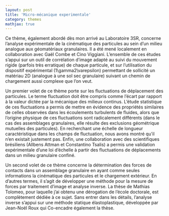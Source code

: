 ```yaml
---
layout: post
title: 'Micro-mécanique experimentale'
category: themes
mathjax: true
---
```



Ce thème, également abordé dès mon arrivé au Laboratoire 3SR, concerne l’analyse expérimentale de la cinématique des particules au sein d’un milieu analogue aux géomatériaux granulaires. Il a été mené localement en collaboration avec Gaël Combe et Cino Viggiani. L’ensemble de ces études s’appui sur un outil de corrélation d’image adapté au suivi du mouvement rigide (parfois très erratique) de chaque particule, et sur l’utilisation du dispositif expérimental \(1\gamma2\varepsilon\) permettant de sollicité un matériau 2D (analogue à une sol sec granulaire) suivant un chemin de chargement aussi complexe que l’on veut.

Un premier volet de ce thème porte sur les fluctuations de déplacement des particules. Le terme fluctuation doit être compris comme l’écart par rapport à la valeur dictée par la mécanique des milieux continus. L’étude statistique de ces fluctuations a permis de mettre en évidence des propriétés similaires de celles observées dans les écoulements turbulents de fluides, alors que l’origine physique de ces fluctuations sont radicalement différents (dans le cas des assemblages granulaires, elle résulte des exclusions géométrique mutuelles des particules).  En recherchant une échelle de longueur caractéristique dans les champs de fluctuation, nous avons montré qu’il n’en existait justement pas. Enfin, une collaboration avec des scientifiques brésiliens (Allbens Attman et Constantino Tsalis) a permis une validation expérimentale d’une loi d’échelle à partir des fluctuations de déplacements dans un milieu granulaire confiné.

Un second volet de ce thème concerne la détermination des forces de contacts dans un assemblage granulaire en ayant comme seules informations la cinématique des particules et le chargement extérieur.  En d’autres termes, il s’agit de développer une méthode pour la mesure de forces par traitement d’image et analyse inverse. La thèse de Mathias Tolomeo, pour laquelle j’ai obtenu une dérogation de l’école doctorale, est complètement dédiée à ce sujet. Sans entrer dans les détails, l’analyse inverse s’appui sur une méthode statique élastoplastique, développée par Jean-Noël Roux qui Co-encadre également la thèse.




<!--
Ce thème de recherche a été initié lors de mon arrivé au Laboratoire 3SR à Grenoble. Il est mener essentiellement en collaboration avec [Gael Combe](http://perso.3sr-grenoble.fr/users/gcombe/).
L'aspect expérimental de la micro-mécanique est lié à l'utilisation de la machine 1g2e pour ... Au cours de la transformation des images sont régulièrement prises afin de mesurer la cinématique par une technique d'imagerie quantitative. -->
